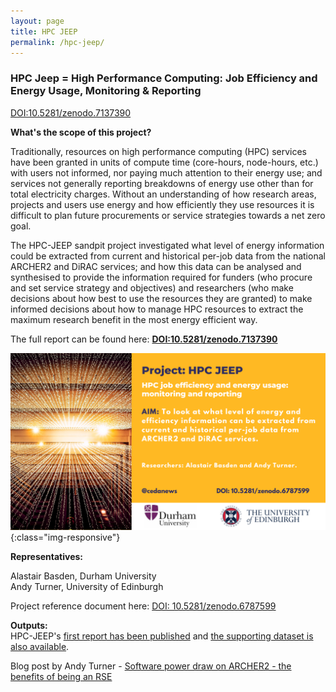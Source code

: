 ```yaml
---
layout: page
title: HPC JEEP
permalink: /hpc-jeep/
---
```


### HPC Jeep = High Performance Computing: Job Efficiency and Energy Usage, Monitoring & Reporting

[DOI:10.5281/zenodo.7137390](https://doi.org/10.5281/zenodo.7137390)

**What's the scope of this project?** <br>

Traditionally, resources on high performance computing (HPC) services have been granted in units of compute time (core-hours, node-hours, etc.) with users not informed, nor paying much attention to their energy use; and services not generally reporting breakdowns of energy use other than for total electricity charges. Without an understanding of how research areas, projects and users use energy and how efficiently they use resources it is difficult to plan future procurements or service strategies towards a net zero goal. <br>

The HPC-JEEP sandpit project investigated what level of energy information could be extracted from current and historical per-job data from the national ARCHER2 and DiRAC services; and how this data can be analysed and synthesised to provide the information required for funders (who procure and set service strategy and objectives) and researchers (who make decisions about how best to use the resources they are granted) to make informed decisions about how to manage HPC resources to extract the maximum research benefit in the most energy efficient way.

The full report can be found here: **[DOI:10.5281/zenodo.7137390](https://doi.org/10.5281/zenodo.7137390)**

![arinzrit](/images/4.png){:class="img-responsive"}

**Representatives:** <br>

Alastair Basden, Durham University <br>
Andy Turner, University of Edinburgh <br>

Project reference document here: [DOI: 10.5281/zenodo.6787599](https://zenodo.org/record/6787599/)

**Outputs:** <br>
HPC-JEEP's [first report has been published](https://doi.org/10.5281/zenodo.7128628) and [the supporting dataset is also available](https://doi.org/10.5281/zenodo.7128645).

Blog post by Andy Turner - [Software power draw on ARCHER2 - the benefits of being an RSE](https://www.archer2.ac.uk/news/2022/10/10/ARCHER2CodePowerRSE.html)
